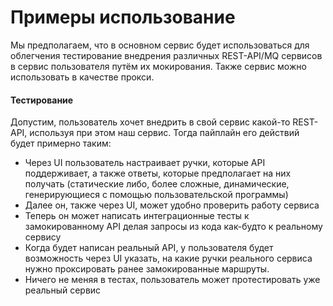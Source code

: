 # Примеры использование

Мы предполагаем, что в основном сервис будет использоваться для облегчения тестирование внедрения различных REST-API/MQ сервисов в сервис пользователя путём их мокирования.
Также сервис можно использовать в качестве прокси.

#### Тестирование
Допустим, пользователь хочет внедрить в свой сервис какой-то REST-API, используя при этом наш сервис. Тогда пайплайн его действий будет примерно таким:
- Через UI пользователь настраивает ручки, которые API поддерживает, а также ответы, которые предполагает на них получать (статические либо, более сложные, динамические, генерирующиеся с помощью пользовательской программы)
- Далее он, также через UI, может удобно проверить работу сервиса
- Теперь он может написать интеграционные тесты к замокированному API делая запросы из кода как-будто к реальному сервису
- Когда будет написан реальный API, у пользователя будет возможность через UI указать, на какие ручки реального сервиса нужно проксировать ранее замокированные маршруты.
- Ничего не меняя в тестах, пользователь может протестировать уже реальный сервис
